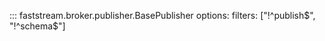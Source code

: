 

::: faststream.broker.publisher.BasePublisher
    options:
      filters: ["!^publish$", "!^schema$"]

